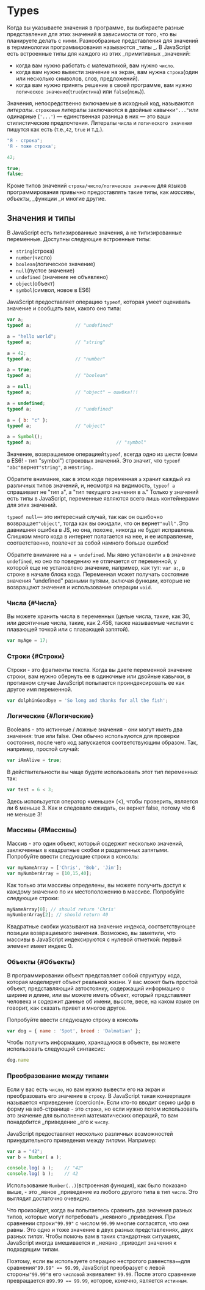 # Types

Когда вы указываете значения в программе, вы выбираете разные представления для этих значений в зависимости от того, что вы планируете делать с ними. Разнообразные представления для значений в терминологии программирования называются _типы _. В JavaScript есть встроенные типы для каждого из этих _примитивных _значений:

* когда вам нужно работать с математикой, вам нужно `число`.
* когда вам нужно вывести значение на экран, вам нужна `строка`\(один или несколько символов, слов, предложений\).
* когда вам нужно принять решение в своей программе, вам нужно `логическое значение`\(`true`\(`истина`\) или `false`\(`ложь`\)\).

Значения, непосредственно включаемые в исходный код, называются _литералы_. `строковые` литералы заключаются в двойные кавычки`"..."`или одинарные \(`'...'`\) — единственная разница в них — это ваши стилистические предпочтения. Литералы `числа` и `логического значения` пишутся как есть \(т.е.,`42`, `true` и т.д.\).

```javascript
"Я - строка";
'Я - тоже строка';

42;

true;
false;
```

Кроме типов значений `строка/число/логическое значение` для языков программирования привычно предоставлять такие типы, как _массивы_, _объекты_, _функции _и многие другие.

## Значения и типы

В JavaScript есть типизированные значения, а не типизированные переменные. Доступны следующие встроенные типы:

* `string`\(строка\)
* `number`\(число\)
* `boolean`\(логическое значение\)
* `null`\(пустое значение\)
* `undefined` \(значение не объявлено\)
* `object`\(объект\)
* `symbol`\(символ, новое в ES6\)

JavaScript предоставляет операцию `typeof`, которая умеет оценивать значение и сообщать вам, какого оно типа:

```javascript
var a;
typeof a;                // "undefined"

a = "hello world";
typeof a;                // "string"

a = 42;
typeof a;                // "number"

a = true;
typeof a;                // "boolean"

a = null;
typeof a;                // "object" — ошибка!!!

a = undefined;
typeof a;                // "undefined"

a = { b: "c" };
typeof a;                // "object"

a = Symbol();
typeof a;                               // "symbol"
```

Значение, возвращаемое операцией`typeof`, всегда одно из шести \(семи в ES6! - тип "symbol"\) строковых значений. Это значит, что `typeof "abc"`вернет`"string"`, а не`string.`

Обратите внимание, как в этом коде переменная `a` хранит каждый из различных типов значений, и, несмотря на видимость, `typeof a` спрашивает не "тип `a`", а "тип текущего значения в `a`." Только у значений есть типы в JavaScript, переменные являются всего лишь контейнерами для этих значений.

`typeof null`— это интересный случай, так как он ошибочно возвращает`"object"`, тогда как вы ожидали, что он вернет`"null".`Это давнишняя ошибка в JS, но она, похоже, никогда не будет исправлена. Слишком много кода в интернет полагается на нее, и ее исправление, соответственно, повлечет за собой намного больше ошибок!

Обратите внимание на `a = undefined`. Мы явно установили `a` в значение `undefined`, но оно по поведению не отличается от переменной, у которой еще не установлено значение, например, как тут: `var a;`, в строке в начале блока кода. Переменная может получать состояние значения "undefined" разными путями, включая функции, которые не возвращают значения и использование операции `void`.

### Числа {#Числа}

Вы можете хранить числа в переменных \(целые числа, такие, как 30, или десятичные числа, такие, как 2.456, также называемые числами с плавающей точкой или с плавающей запятой\).

```javascript
var myAge = 17;
```

### Строки {#Строки}

Строки - это фрагменты текста. Когда вы даете переменной значение строки, вам нужно обернуть ее в одиночные или двойные кавычки, в противном случае JavaScript попытается проиндексировать ее как другое имя переменной.

```javascript
var dolphinGoodbye = 'So long and thanks for all the fish';
```

### Логические {#Логические}

Booleans - это истинные / ложные значения - они могут иметь два значения: true или false. Они обычно используются для проверки состояния, после чего код запускается соответствующим образом. Так, например, простой случай:

```javascript
var iAmAlive = true;
```

В действительности вы чаще будете использовать этот тип переменных так:

```javascript
var test = 6 < 3;
```

Здесь используется оператор «меньше» \(&lt;\), чтобы проверить, является ли 6 меньше 3. Как и следовало ожидать, он вернет false, потому что 6 не меньше 3!

### Массивы {#Массивы}

Массив - это один объект, который содержит несколько значений, заключенных в квадратные скобки и разделенных запятыми. Попробуйте ввести следующие строки в консоль:

```javascript
var myNameArray = ['Chris', 'Bob', 'Jim'];
var myNumberArray = [10,15,40];
```

Как только эти массивы определены, вы можете получить доступ к каждому значению по их местоположению в массиве. Попробуйте следующие строки:

```javascript
myNameArray[0]; // should return 'Chris'
myNumberArray[2]; // should return 40
```

Квадратные скобки указывают на значение индекса, соответствующее позиции возвращаемого значения. Возможно, вы заметили, что массивы в JavaScript индексируются с нулевой отметкой: первый элемент имеет индекс 0.

### Объекты {#Объекты}

В программировании объект представляет собой структуру кода, которая моделирует объект реальной жизни. У вас может быть простой объект, представляющий автостоянку, содержащий информацию о ширине и длине, или вы можете иметь объект, который представляет человека и содержит данные об имени, высоте, весе, на каком языке он говорит, как сказать привет и многое другое.

Попробуйте ввести следующую строку в консоль

```javascript
var dog = { name : 'Spot', breed : 'Dalmatian' };
```

Чтобы получить информацию, хранящуюся в объекте, вы можете использовать следующий синтаксис:

```javascript
dog.name
```

### Преобразование между типами

Если у вас есть `число`, но вам нужно вывести его на экран и преобразовать его значение в `строку`. В JavaScript такая конвертация называется «приведение \(coercion\)». Если кто-то вводит серию цифр в форму на веб-странице - это `строка`, но если нужно потом использовать это значение для выполнения математических операций, то вам понадобится _приведение _его к `числу`.

JavaScript предоставляет несколько различных возможностей принудительного приведения между _типами_. Например:

```javascript
var a = "42";
var b = Number( a );

console.log( a );    // "42"
console.log( b );    // 42
```

Использование `Number(..)`\(встроенная функция\), как было показано выше, - это _явное _приведение из любого другого типа в тип `число`. Это выглядит достаточно очевидно.

Что произойдет, когда вы попытаетесь сравнить два значения разных типов, которые могут потребовать _неявного _приведения. При сравнении строки`"99.99"` с числом `99.99` многие согласятся, что они равны. Это одно и тоже значение в двух разных представлениях, двух разных _типах_. Чтобы помочь вам в таких стандартных ситуациях, JavaScript иногда вмешивается и _неявно _приводит значения к подходящим типам.

Поэтому, если вы используете операцию нестрогого равенства`==`для сравнения`"99.99" == 99.99`, JavaScript преобразует с левой стороны`"99.99"`в его `числовой` эквивалент `99.99`. После этого сравнение превращается в`99.99 == 99.99`, которое, конечно, является `истинным`.

